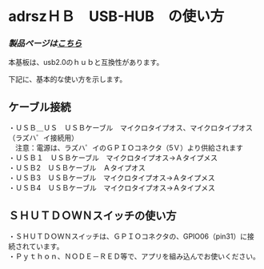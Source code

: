 # adrszＨＢ　USB-HUB　の使い方

### *製品ページは[こちら](http://bit-trade-one.co.jp/adrszhb/)*

本基板は、usb2.0のｈｕｂと互換性があります。  

下記に、基本的な使い方を示します。  

## ケーブル接続

・ＵＳＢ＿ＵＳ　ＵＳＢケーブル　マイクロタイプオス、マイクロタイプオス（ラズハ゜イ接続用）  
　注意：電源は、ラズハ゜イのＧＰＩＯコネクタ（5Ｖ）より供給されます  
・ＵＳＢ１　ＵＳＢケーブル　マイクロタイプオス→Ａタイプメス  
・ＵＳＢ2　ＵＳＢケーブル　Ａタイプオス　  
・ＵＳＢ3　ＵＳＢケーブル　マイクロタイプオス→Ａタイプメス  
・ＵＳＢ4　ＵＳＢケーブル　マイクロタイプオス→Ａタイプメス  

## ＳＨＵＴＤＯＷＮスイッチの使い方

・ＳＨＵＴＤＯＷＮスイッチは、ＧＰＩＯコネクタの、GPIO06（pin31）に接続されています。  
・Ｐｙｔｈｏｎ、ＮＯＤＥ－ＲＥＤ等で、アプリを組み込んでお使いください。







